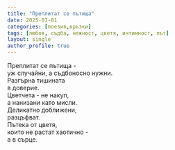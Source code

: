 ```yaml
---
title: "Преплитат се пътища"
date: 2025-07-01
categories: [поезия,връзки]
tags: [любов, съдба, нежност, цветя, интимност, път]
layout: single
author_profile: true
---
```


Преплитат се пътища - <br/>
уж случайни,
а съдбоносно нужни.<br/>
Разгърна тишината <br/>
в доверие.<br/>
Цветчета - не накуп, <br/>
а нанизани като мисли.<br/>
Деликатно доближени,<br/>
разцъфват.<br/>
Пътека от цветя,<br/>
които не растат хаотично - <br/>
а в сърце.
